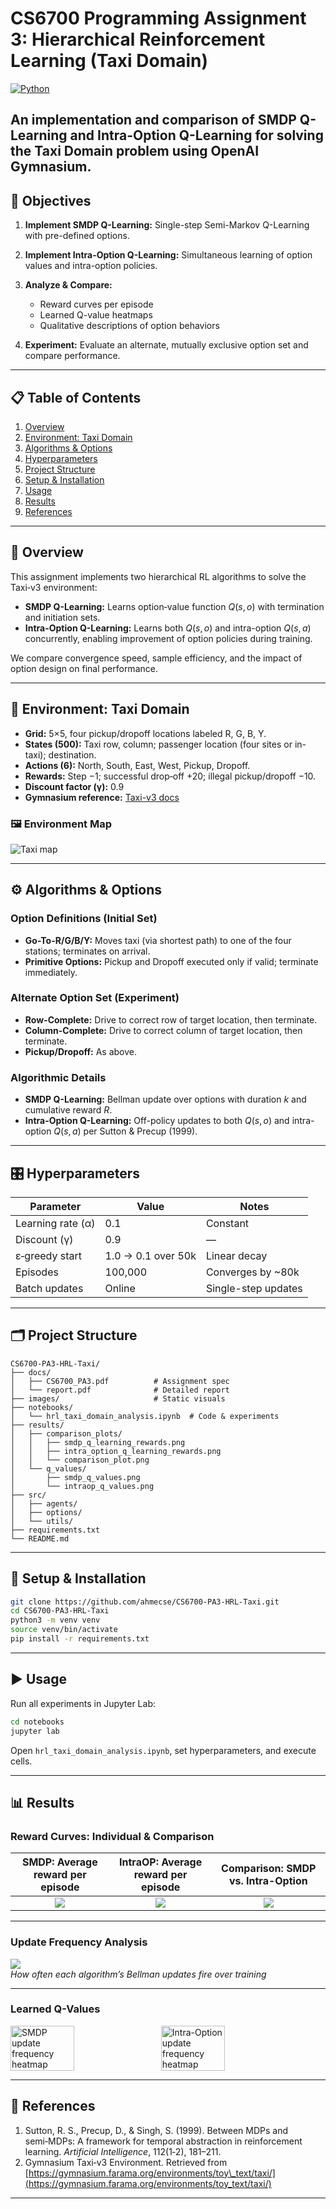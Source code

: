 # CS6700 Programming Assignment 3: Hierarchical Reinforcement Learning (Taxi Domain)

[![Python](https://img.shields.io/badge/python-3.x-blue.svg)](requirements.txt)

An implementation and comparison of **SMDP Q-Learning** and **Intra-Option Q-Learning** for solving the **Taxi Domain** problem using **OpenAI Gymnasium**.
---

## 🧪 Objectives

1. **Implement SMDP Q-Learning:** Single-step Semi-Markov Q-Learning with pre-defined options.
2. **Implement Intra-Option Q-Learning:** Simultaneous learning of option values and intra-option policies.
3. **Analyze & Compare:**

   * Reward curves per episode
   * Learned Q-value heatmaps
   * Qualitative descriptions of option behaviors
4. **Experiment:** Evaluate an alternate, mutually exclusive option set and compare performance.

---

## 📋 Table of Contents

1. [Overview](#📝-overview)
2. [Environment: Taxi Domain](#🚕-environment-taxi-domain)
3. [Algorithms & Options](#⚙️-algorithms--options)
4. [Hyperparameters](#🎛️-hyperparameters)
5. [Project Structure](#🗂️-project-structure)
6. [Setup & Installation](#🚀-setup--installation)
7. [Usage](#▶️-usage)
8. [Results](#📊-results)
9. [References](#🔖-references)


---

## 📝 Overview

This assignment implements two hierarchical RL algorithms to solve the Taxi‑v3 environment:

* **SMDP Q-Learning:** Learns option‑value function $Q(s, o)$ with termination and initiation sets.
* **Intra-Option Q-Learning:** Learns both $Q(s, o)$ and intra-option $Q(s, a)$ concurrently, enabling improvement of option policies during training.

We compare convergence speed, sample efficiency, and the impact of option design on final performance.

---

## 🚕 Environment: Taxi Domain

* **Grid:** 5×5, four pickup/dropoff locations labeled R, G, B, Y.
* **States (500):** Taxi row, column; passenger location (four sites or in-taxi); destination.
* **Actions (6):** North, South, East, West, Pickup, Dropoff.
* **Rewards:** Step −1; successful drop‑off +20; illegal pickup/dropoff −10.
* **Discount factor (γ):** 0.9
* **Gymnasium reference:** [Taxi-v3 docs](https://gymnasium.farama.org/environments/toy_text/taxi/)

### 🖼️ Environment Map

![Taxi map](https://github.com/ahmecse/RL-Assignments-3-IITM-CS6700/raw/main/images/Visualizing%20Taxi-v3%20environment%20with%20positions%20annotated.png)

---

## ⚙️ Algorithms & Options

### Option Definitions (Initial Set)

* **Go-To-R/G/B/Y:** Moves taxi (via shortest path) to one of the four stations; terminates on arrival.
* **Primitive Options:** Pickup and Dropoff executed only if valid; terminate immediately.

### Alternate Option Set (Experiment)

* **Row-Complete:** Drive to correct row of target location, then terminate.
* **Column-Complete:** Drive to correct column of target location, then terminate.
* **Pickup/Dropoff:** As above.

### Algorithmic Details

* **SMDP Q-Learning:** Bellman update over options with duration $k$ and cumulative reward $R$.
* **Intra-Option Q-Learning:** Off-policy updates to both $Q(s,o)$ and intra-option $Q(s,a)$ per Sutton & Precup (1999).

---

## 🎛️ Hyperparameters

| Parameter         | Value              | Notes               |
| ----------------- | ------------------ | ------------------- |
| Learning rate (α) | 0.1                | Constant            |
| Discount (γ)      | 0.9                | —                   |
| ε‑greedy start    | 1.0 → 0.1 over 50k | Linear decay        |
| Episodes          | 100,000            | Converges by \~80k  |
| Batch updates     | Online             | Single-step updates |

---

## 🗂️ Project Structure

```
CS6700-PA3-HRL-Taxi/
├── docs/
│   ├── CS6700_PA3.pdf          # Assignment spec
│   └── report.pdf              # Detailed report
├── images/                     # Static visuals
├── notebooks/
│   └── hrl_taxi_domain_analysis.ipynb  # Code & experiments
├── results/
│   ├── comparison_plots/
│   │   ├── smdp_q_learning_rewards.png
│   │   ├── intra_option_q_learning_rewards.png
│   │   └── comparison_plot.png
│   └── q_values/
│       ├── smdp_q_values.png
│       └── intraop_q_values.png
├── src/
│   ├── agents/
│   ├── options/
│   └── utils/
├── requirements.txt
└── README.md
```

---

## 🚀 Setup & Installation

```bash
git clone https://github.com/ahmecse/CS6700-PA3-HRL-Taxi.git
cd CS6700-PA3-HRL-Taxi
python3 -m venv venv
source venv/bin/activate
pip install -r requirements.txt
```

---

## ▶️ Usage

Run all experiments in Jupyter Lab:

```bash
cd notebooks
jupyter lab
```

Open `hrl_taxi_domain_analysis.ipynb`, set hyperparameters, and execute cells.

---

## 📊 Results

### Reward Curves: Individual & Comparison


| SMDP: Average reward per episode | IntraOP: Average reward per episode | Comparison: SMDP vs. Intra-Option |
|:--------------------------------:|:----------------------------------:|:---------------------------------:|
| ![](https://github.com/ahmecse/RL-Assignments-3-IITM-CS6700/raw/main/results/smdp/rewards.jpg) | ![](https://github.com/ahmecse/RL-Assignments-3-IITM-CS6700/raw/main/results/intraop/rewards.jpg) | ![](https://github.com/ahmecse/RL-Assignments-3-IITM-CS6700/raw/main/results/comparison_plots/comparison_plot.png) |



---

### Update Frequency Analysis
![](results/comparison_plots/Update%20Frequency_SMDP%20and%20Intra-Option%20Q-Learning.PNG)  
*How often each algorithm’s Bellman updates fire over training*

---

### Learned Q-Values
<div style="display: flex; gap: 1em;">
  <img src="https://github.com/ahmecse/RL-Assignments-3-IITM-CS6700/raw/main/results/smdp/a500_e100_g90_updates.jpg" alt="SMDP update frequency heatmap" style="width:45%;" />
  <img src="https://github.com/ahmecse/RL-Assignments-3-IITM-CS6700/raw/main/results/intraop/a500_e1_g90_updates.jpg" alt="Intra-Option update frequency heatmap" style="width:45%;" />
</div>

---

## 🔖 References

1. Sutton, R. S., Precup, D., & Singh, S. (1999). Between MDPs and semi‑MDPs: A framework for temporal abstraction in reinforcement learning. *Artificial Intelligence*, 112(1‑2), 181–211.
2. Gymnasium Taxi‑v3 Environment. Retrieved from [https://gymnasium.farama.org/environments/toy\_text/taxi/](https://gymnasium.farama.org/environments/toy_text/taxi/)

---

